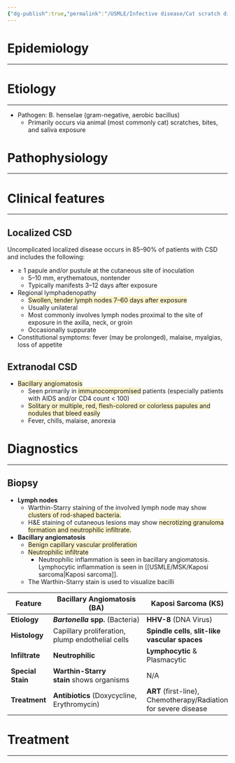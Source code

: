 ```yaml
---
{"dg-publish":true,"permalink":"/USMLE/Infective disease/Cat scratch disease/"}
---
```


# Epidemiology
---


# Etiology
---
- Pathogen: B. henselae (gram-negative, aerobic bacillus)
	- Primarily occurs via animal (most commonly cat) scratches, bites, and saliva exposure

# Pathophysiology
---


# Clinical features
---
## Localized CSD
Uncomplicated localized disease occurs in 85–90% of patients with CSD and includes the following:
- ≥ 1 papule and/or pustule at the cutaneous site of inoculation
	- 5–10 mm, erythematous, nontender  
	- Typically manifests 3–12 days after exposure
- Regional lymphadenopathy
	- <span style="background:rgba(240, 200, 0, 0.2)">Swollen, tender lymph nodes 7–60 days after exposure </span>
	- Usually unilateral
	- Most commonly involves lymph nodes proximal to the site of exposure in the axilla, neck, or groin 
	- Occasionally suppurate
- Constitutional symptoms: fever (may be prolonged), malaise, myalgias, loss of appetite
## Extranodal CSD
- <span style="background:rgba(240, 200, 0, 0.2)">Bacillary angiomatosis</span> 
	- Seen primarily in <span style="background:rgba(240, 200, 0, 0.2)">immunocompromised</span> patients (especially patients with AIDS and/or CD4 count < 100)
	- <span style="background:rgba(240, 200, 0, 0.2)">Solitary or multiple, red, flesh-colored or colorless papules and nodules that bleed easily </span>
	- Fever, chills, malaise, anorexia
# Diagnostics
---
## Biopsy
- **Lymph nodes**
	- Warthin-Starry staining of the involved lymph node may show <span style="background:rgba(240, 200, 0, 0.2)">clusters of rod-shaped bacteria.</span>
	- H&E staining of cutaneous lesions may show <span style="background:rgba(240, 200, 0, 0.2)">necrotizing granuloma formation and neutrophilic infiltrate.</span>
- **Bacillary angiomatosis**
	- <span style="background:rgba(240, 200, 0, 0.2)">Benign capillary vascular proliferation</span>
	- <span style="background:rgba(240, 200, 0, 0.2)">Neutrophilic infiltrate</span>
		- Neutrophilic inflammation is seen in bacillary angiomatosis. Lymphocytic inflammation is seen in [[USMLE/MSK/Kaposi sarcoma\|Kaposi sarcoma]].
	- The Warthin-Starry stain is used to visualize bacilli

| Feature           | **Bacillary Angiomatosis (BA)**                  | **Kaposi Sarcoma (KS)**                                         |
| ----------------- | ------------------------------------------------ | --------------------------------------------------------------- |
| **Etiology**      | **_Bartonella_ spp.** (Bacteria)                 | **HHV-8** (DNA Virus)                                           |
| **Histology**     | Capillary proliferation, plump endothelial cells | **Spindle cells**, **slit-like vascular spaces**                |
| **Infiltrate**    | **Neutrophilic**                                 | **Lymphocytic** & Plasmacytic                                   |
| **Special Stain** | **Warthin-Starry stain** shows organisms         | N/A                                                             |
| **Treatment**     | **Antibiotics** (Doxycycline, Erythromycin)      | **ART** (first-line), Chemotherapy/Radiation for severe disease |
# Treatment
---

